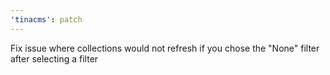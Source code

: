 ```yaml
---
'tinacms': patch
---
```


Fix issue where collections would not refresh if you chose the "None" filter after selecting a filter
